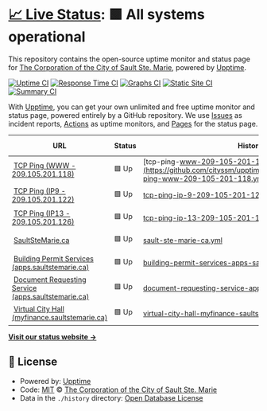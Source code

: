# [📈 Live Status](https://cityssm.github.io/upptime): <!--live status--> **🟩 All systems operational**

This repository contains the open-source uptime monitor and status page for [The Corporation of the City of Sault Ste. Marie](https://saultstemarie.ca/), powered by [Upptime](https://github.com/upptime/upptime).

[![Uptime CI](https://github.com/cityssm/upptime/workflows/Uptime%20CI/badge.svg)](https://github.com/cityssm/upptime/actions?query=workflow%3A%22Uptime+CI%22)
[![Response Time CI](https://github.com/cityssm/upptime/workflows/Response%20Time%20CI/badge.svg)](https://github.com/cityssm/upptime/actions?query=workflow%3A%22Response+Time+CI%22)
[![Graphs CI](https://github.com/cityssm/upptime/workflows/Graphs%20CI/badge.svg)](https://github.com/cityssm/upptime/actions?query=workflow%3A%22Graphs+CI%22)
[![Static Site CI](https://github.com/cityssm/upptime/workflows/Static%20Site%20CI/badge.svg)](https://github.com/cityssm/upptime/actions?query=workflow%3A%22Static+Site+CI%22)
[![Summary CI](https://github.com/cityssm/upptime/workflows/Summary%20CI/badge.svg)](https://github.com/cityssm/upptime/actions?query=workflow%3A%22Summary+CI%22)

With [Upptime](https://upptime.js.org), you can get your own unlimited and free uptime monitor and status page, powered entirely by a GitHub repository. We use [Issues](https://github.com/cityssm/upptime/issues) as incident reports, [Actions](https://github.com/cityssm/upptime/actions) as uptime monitors, and [Pages](https://cityssm.github.io/upptime) for the status page.

<!--start: status pages-->
<!-- This summary is generated by Upptime (https://github.com/upptime/upptime) -->
<!-- Do not edit this manually, your changes will be overwritten -->
<!-- prettier-ignore -->
| URL | Status | History | Response Time | Uptime |
| --- | ------ | ------- | ------------- | ------ |
| <img alt="" src="https://icons.duckduckgo.com/ip3/null.ico" height="13"> [TCP Ping (WWW - 209.105.201.118)](209.105.201.118) | 🟩 Up | [tcp-ping-www-209-105-201-118.yml](https://github.com/cityssm/upptime/commits/HEAD/history/tcp-ping-www-209-105-201-118.yml) | <details><summary><img alt="Response time graph" src="./graphs/tcp-ping-www-209-105-201-118/response-time-week.png" height="20"> 67ms</summary><br><a href="https://cityssm.github.io/upptime/history/tcp-ping-www-209-105-201-118"><img alt="Response time 46" src="https://img.shields.io/endpoint?url=https%3A%2F%2Fraw.githubusercontent.com%2Fcityssm%2Fupptime%2FHEAD%2Fapi%2Ftcp-ping-www-209-105-201-118%2Fresponse-time.json"></a><br><a href="https://cityssm.github.io/upptime/history/tcp-ping-www-209-105-201-118"><img alt="24-hour response time 82" src="https://img.shields.io/endpoint?url=https%3A%2F%2Fraw.githubusercontent.com%2Fcityssm%2Fupptime%2FHEAD%2Fapi%2Ftcp-ping-www-209-105-201-118%2Fresponse-time-day.json"></a><br><a href="https://cityssm.github.io/upptime/history/tcp-ping-www-209-105-201-118"><img alt="7-day response time 67" src="https://img.shields.io/endpoint?url=https%3A%2F%2Fraw.githubusercontent.com%2Fcityssm%2Fupptime%2FHEAD%2Fapi%2Ftcp-ping-www-209-105-201-118%2Fresponse-time-week.json"></a><br><a href="https://cityssm.github.io/upptime/history/tcp-ping-www-209-105-201-118"><img alt="30-day response time 56" src="https://img.shields.io/endpoint?url=https%3A%2F%2Fraw.githubusercontent.com%2Fcityssm%2Fupptime%2FHEAD%2Fapi%2Ftcp-ping-www-209-105-201-118%2Fresponse-time-month.json"></a><br><a href="https://cityssm.github.io/upptime/history/tcp-ping-www-209-105-201-118"><img alt="1-year response time 47" src="https://img.shields.io/endpoint?url=https%3A%2F%2Fraw.githubusercontent.com%2Fcityssm%2Fupptime%2FHEAD%2Fapi%2Ftcp-ping-www-209-105-201-118%2Fresponse-time-year.json"></a></details> | <details><summary><a href="https://cityssm.github.io/upptime/history/tcp-ping-www-209-105-201-118">100.00%</a></summary><a href="https://cityssm.github.io/upptime/history/tcp-ping-www-209-105-201-118"><img alt="All-time uptime 99.15%" src="https://img.shields.io/endpoint?url=https%3A%2F%2Fraw.githubusercontent.com%2Fcityssm%2Fupptime%2FHEAD%2Fapi%2Ftcp-ping-www-209-105-201-118%2Fuptime.json"></a><br><a href="https://cityssm.github.io/upptime/history/tcp-ping-www-209-105-201-118"><img alt="24-hour uptime 100.00%" src="https://img.shields.io/endpoint?url=https%3A%2F%2Fraw.githubusercontent.com%2Fcityssm%2Fupptime%2FHEAD%2Fapi%2Ftcp-ping-www-209-105-201-118%2Fuptime-day.json"></a><br><a href="https://cityssm.github.io/upptime/history/tcp-ping-www-209-105-201-118"><img alt="7-day uptime 100.00%" src="https://img.shields.io/endpoint?url=https%3A%2F%2Fraw.githubusercontent.com%2Fcityssm%2Fupptime%2FHEAD%2Fapi%2Ftcp-ping-www-209-105-201-118%2Fuptime-week.json"></a><br><a href="https://cityssm.github.io/upptime/history/tcp-ping-www-209-105-201-118"><img alt="30-day uptime 100.00%" src="https://img.shields.io/endpoint?url=https%3A%2F%2Fraw.githubusercontent.com%2Fcityssm%2Fupptime%2FHEAD%2Fapi%2Ftcp-ping-www-209-105-201-118%2Fuptime-month.json"></a><br><a href="https://cityssm.github.io/upptime/history/tcp-ping-www-209-105-201-118"><img alt="1-year uptime 99.07%" src="https://img.shields.io/endpoint?url=https%3A%2F%2Fraw.githubusercontent.com%2Fcityssm%2Fupptime%2FHEAD%2Fapi%2Ftcp-ping-www-209-105-201-118%2Fuptime-year.json"></a></details>
| <img alt="" src="https://icons.duckduckgo.com/ip3/null.ico" height="13"> [TCP Ping (IP9 - 209.105.201.122)](209.105.201.122) | 🟩 Up | [tcp-ping-ip-9-209-105-201-122.yml](https://github.com/cityssm/upptime/commits/HEAD/history/tcp-ping-ip-9-209-105-201-122.yml) | <details><summary><img alt="Response time graph" src="./graphs/tcp-ping-ip-9-209-105-201-122/response-time-week.png" height="20"> 64ms</summary><br><a href="https://cityssm.github.io/upptime/history/tcp-ping-ip-9-209-105-201-122"><img alt="Response time 54" src="https://img.shields.io/endpoint?url=https%3A%2F%2Fraw.githubusercontent.com%2Fcityssm%2Fupptime%2FHEAD%2Fapi%2Ftcp-ping-ip-9-209-105-201-122%2Fresponse-time.json"></a><br><a href="https://cityssm.github.io/upptime/history/tcp-ping-ip-9-209-105-201-122"><img alt="24-hour response time 85" src="https://img.shields.io/endpoint?url=https%3A%2F%2Fraw.githubusercontent.com%2Fcityssm%2Fupptime%2FHEAD%2Fapi%2Ftcp-ping-ip-9-209-105-201-122%2Fresponse-time-day.json"></a><br><a href="https://cityssm.github.io/upptime/history/tcp-ping-ip-9-209-105-201-122"><img alt="7-day response time 64" src="https://img.shields.io/endpoint?url=https%3A%2F%2Fraw.githubusercontent.com%2Fcityssm%2Fupptime%2FHEAD%2Fapi%2Ftcp-ping-ip-9-209-105-201-122%2Fresponse-time-week.json"></a><br><a href="https://cityssm.github.io/upptime/history/tcp-ping-ip-9-209-105-201-122"><img alt="30-day response time 58" src="https://img.shields.io/endpoint?url=https%3A%2F%2Fraw.githubusercontent.com%2Fcityssm%2Fupptime%2FHEAD%2Fapi%2Ftcp-ping-ip-9-209-105-201-122%2Fresponse-time-month.json"></a><br><a href="https://cityssm.github.io/upptime/history/tcp-ping-ip-9-209-105-201-122"><img alt="1-year response time 54" src="https://img.shields.io/endpoint?url=https%3A%2F%2Fraw.githubusercontent.com%2Fcityssm%2Fupptime%2FHEAD%2Fapi%2Ftcp-ping-ip-9-209-105-201-122%2Fresponse-time-year.json"></a></details> | <details><summary><a href="https://cityssm.github.io/upptime/history/tcp-ping-ip-9-209-105-201-122">98.31%</a></summary><a href="https://cityssm.github.io/upptime/history/tcp-ping-ip-9-209-105-201-122"><img alt="All-time uptime 99.67%" src="https://img.shields.io/endpoint?url=https%3A%2F%2Fraw.githubusercontent.com%2Fcityssm%2Fupptime%2FHEAD%2Fapi%2Ftcp-ping-ip-9-209-105-201-122%2Fuptime.json"></a><br><a href="https://cityssm.github.io/upptime/history/tcp-ping-ip-9-209-105-201-122"><img alt="24-hour uptime 97.90%" src="https://img.shields.io/endpoint?url=https%3A%2F%2Fraw.githubusercontent.com%2Fcityssm%2Fupptime%2FHEAD%2Fapi%2Ftcp-ping-ip-9-209-105-201-122%2Fuptime-day.json"></a><br><a href="https://cityssm.github.io/upptime/history/tcp-ping-ip-9-209-105-201-122"><img alt="7-day uptime 98.31%" src="https://img.shields.io/endpoint?url=https%3A%2F%2Fraw.githubusercontent.com%2Fcityssm%2Fupptime%2FHEAD%2Fapi%2Ftcp-ping-ip-9-209-105-201-122%2Fuptime-week.json"></a><br><a href="https://cityssm.github.io/upptime/history/tcp-ping-ip-9-209-105-201-122"><img alt="30-day uptime 98.95%" src="https://img.shields.io/endpoint?url=https%3A%2F%2Fraw.githubusercontent.com%2Fcityssm%2Fupptime%2FHEAD%2Fapi%2Ftcp-ping-ip-9-209-105-201-122%2Fuptime-month.json"></a><br><a href="https://cityssm.github.io/upptime/history/tcp-ping-ip-9-209-105-201-122"><img alt="1-year uptime 99.64%" src="https://img.shields.io/endpoint?url=https%3A%2F%2Fraw.githubusercontent.com%2Fcityssm%2Fupptime%2FHEAD%2Fapi%2Ftcp-ping-ip-9-209-105-201-122%2Fuptime-year.json"></a></details>
| <img alt="" src="https://icons.duckduckgo.com/ip3/null.ico" height="13"> [TCP Ping (IP13 - 209.105.201.126)](209.105.201.126) | 🟩 Up | [tcp-ping-ip-13-209-105-201-126.yml](https://github.com/cityssm/upptime/commits/HEAD/history/tcp-ping-ip-13-209-105-201-126.yml) | <details><summary><img alt="Response time graph" src="./graphs/tcp-ping-ip-13-209-105-201-126/response-time-week.png" height="20"> 67ms</summary><br><a href="https://cityssm.github.io/upptime/history/tcp-ping-ip-13-209-105-201-126"><img alt="Response time 46" src="https://img.shields.io/endpoint?url=https%3A%2F%2Fraw.githubusercontent.com%2Fcityssm%2Fupptime%2FHEAD%2Fapi%2Ftcp-ping-ip-13-209-105-201-126%2Fresponse-time.json"></a><br><a href="https://cityssm.github.io/upptime/history/tcp-ping-ip-13-209-105-201-126"><img alt="24-hour response time 81" src="https://img.shields.io/endpoint?url=https%3A%2F%2Fraw.githubusercontent.com%2Fcityssm%2Fupptime%2FHEAD%2Fapi%2Ftcp-ping-ip-13-209-105-201-126%2Fresponse-time-day.json"></a><br><a href="https://cityssm.github.io/upptime/history/tcp-ping-ip-13-209-105-201-126"><img alt="7-day response time 67" src="https://img.shields.io/endpoint?url=https%3A%2F%2Fraw.githubusercontent.com%2Fcityssm%2Fupptime%2FHEAD%2Fapi%2Ftcp-ping-ip-13-209-105-201-126%2Fresponse-time-week.json"></a><br><a href="https://cityssm.github.io/upptime/history/tcp-ping-ip-13-209-105-201-126"><img alt="30-day response time 57" src="https://img.shields.io/endpoint?url=https%3A%2F%2Fraw.githubusercontent.com%2Fcityssm%2Fupptime%2FHEAD%2Fapi%2Ftcp-ping-ip-13-209-105-201-126%2Fresponse-time-month.json"></a><br><a href="https://cityssm.github.io/upptime/history/tcp-ping-ip-13-209-105-201-126"><img alt="1-year response time 47" src="https://img.shields.io/endpoint?url=https%3A%2F%2Fraw.githubusercontent.com%2Fcityssm%2Fupptime%2FHEAD%2Fapi%2Ftcp-ping-ip-13-209-105-201-126%2Fresponse-time-year.json"></a></details> | <details><summary><a href="https://cityssm.github.io/upptime/history/tcp-ping-ip-13-209-105-201-126">100.00%</a></summary><a href="https://cityssm.github.io/upptime/history/tcp-ping-ip-13-209-105-201-126"><img alt="All-time uptime 99.99%" src="https://img.shields.io/endpoint?url=https%3A%2F%2Fraw.githubusercontent.com%2Fcityssm%2Fupptime%2FHEAD%2Fapi%2Ftcp-ping-ip-13-209-105-201-126%2Fuptime.json"></a><br><a href="https://cityssm.github.io/upptime/history/tcp-ping-ip-13-209-105-201-126"><img alt="24-hour uptime 100.00%" src="https://img.shields.io/endpoint?url=https%3A%2F%2Fraw.githubusercontent.com%2Fcityssm%2Fupptime%2FHEAD%2Fapi%2Ftcp-ping-ip-13-209-105-201-126%2Fuptime-day.json"></a><br><a href="https://cityssm.github.io/upptime/history/tcp-ping-ip-13-209-105-201-126"><img alt="7-day uptime 100.00%" src="https://img.shields.io/endpoint?url=https%3A%2F%2Fraw.githubusercontent.com%2Fcityssm%2Fupptime%2FHEAD%2Fapi%2Ftcp-ping-ip-13-209-105-201-126%2Fuptime-week.json"></a><br><a href="https://cityssm.github.io/upptime/history/tcp-ping-ip-13-209-105-201-126"><img alt="30-day uptime 100.00%" src="https://img.shields.io/endpoint?url=https%3A%2F%2Fraw.githubusercontent.com%2Fcityssm%2Fupptime%2FHEAD%2Fapi%2Ftcp-ping-ip-13-209-105-201-126%2Fuptime-month.json"></a><br><a href="https://cityssm.github.io/upptime/history/tcp-ping-ip-13-209-105-201-126"><img alt="1-year uptime 99.99%" src="https://img.shields.io/endpoint?url=https%3A%2F%2Fraw.githubusercontent.com%2Fcityssm%2Fupptime%2FHEAD%2Fapi%2Ftcp-ping-ip-13-209-105-201-126%2Fuptime-year.json"></a></details>
| <img alt="" src="https://icons.duckduckgo.com/ip3/saultstemarie.ca.ico" height="13"> [SaultSteMarie.ca](https://saultstemarie.ca/) | 🟩 Up | [sault-ste-marie-ca.yml](https://github.com/cityssm/upptime/commits/HEAD/history/sault-ste-marie-ca.yml) | <details><summary><img alt="Response time graph" src="./graphs/sault-ste-marie-ca/response-time-week.png" height="20"> 399ms</summary><br><a href="https://cityssm.github.io/upptime/history/sault-ste-marie-ca"><img alt="Response time 421" src="https://img.shields.io/endpoint?url=https%3A%2F%2Fraw.githubusercontent.com%2Fcityssm%2Fupptime%2FHEAD%2Fapi%2Fsault-ste-marie-ca%2Fresponse-time.json"></a><br><a href="https://cityssm.github.io/upptime/history/sault-ste-marie-ca"><img alt="24-hour response time 428" src="https://img.shields.io/endpoint?url=https%3A%2F%2Fraw.githubusercontent.com%2Fcityssm%2Fupptime%2FHEAD%2Fapi%2Fsault-ste-marie-ca%2Fresponse-time-day.json"></a><br><a href="https://cityssm.github.io/upptime/history/sault-ste-marie-ca"><img alt="7-day response time 399" src="https://img.shields.io/endpoint?url=https%3A%2F%2Fraw.githubusercontent.com%2Fcityssm%2Fupptime%2FHEAD%2Fapi%2Fsault-ste-marie-ca%2Fresponse-time-week.json"></a><br><a href="https://cityssm.github.io/upptime/history/sault-ste-marie-ca"><img alt="30-day response time 394" src="https://img.shields.io/endpoint?url=https%3A%2F%2Fraw.githubusercontent.com%2Fcityssm%2Fupptime%2FHEAD%2Fapi%2Fsault-ste-marie-ca%2Fresponse-time-month.json"></a><br><a href="https://cityssm.github.io/upptime/history/sault-ste-marie-ca"><img alt="1-year response time 432" src="https://img.shields.io/endpoint?url=https%3A%2F%2Fraw.githubusercontent.com%2Fcityssm%2Fupptime%2FHEAD%2Fapi%2Fsault-ste-marie-ca%2Fresponse-time-year.json"></a></details> | <details><summary><a href="https://cityssm.github.io/upptime/history/sault-ste-marie-ca">100.00%</a></summary><a href="https://cityssm.github.io/upptime/history/sault-ste-marie-ca"><img alt="All-time uptime 99.07%" src="https://img.shields.io/endpoint?url=https%3A%2F%2Fraw.githubusercontent.com%2Fcityssm%2Fupptime%2FHEAD%2Fapi%2Fsault-ste-marie-ca%2Fuptime.json"></a><br><a href="https://cityssm.github.io/upptime/history/sault-ste-marie-ca"><img alt="24-hour uptime 100.00%" src="https://img.shields.io/endpoint?url=https%3A%2F%2Fraw.githubusercontent.com%2Fcityssm%2Fupptime%2FHEAD%2Fapi%2Fsault-ste-marie-ca%2Fuptime-day.json"></a><br><a href="https://cityssm.github.io/upptime/history/sault-ste-marie-ca"><img alt="7-day uptime 100.00%" src="https://img.shields.io/endpoint?url=https%3A%2F%2Fraw.githubusercontent.com%2Fcityssm%2Fupptime%2FHEAD%2Fapi%2Fsault-ste-marie-ca%2Fuptime-week.json"></a><br><a href="https://cityssm.github.io/upptime/history/sault-ste-marie-ca"><img alt="30-day uptime 100.00%" src="https://img.shields.io/endpoint?url=https%3A%2F%2Fraw.githubusercontent.com%2Fcityssm%2Fupptime%2FHEAD%2Fapi%2Fsault-ste-marie-ca%2Fuptime-month.json"></a><br><a href="https://cityssm.github.io/upptime/history/sault-ste-marie-ca"><img alt="1-year uptime 98.99%" src="https://img.shields.io/endpoint?url=https%3A%2F%2Fraw.githubusercontent.com%2Fcityssm%2Fupptime%2FHEAD%2Fapi%2Fsault-ste-marie-ca%2Fuptime-year.json"></a></details>
| <img alt="" src="https://icons.duckduckgo.com/ip3/apps.saultstemarie.ca.ico" height="13"> [Building Permit Services (apps.saultstemarie.ca)](https://apps.saultstemarie.ca/cityapps/) | 🟩 Up | [building-permit-services-apps-saultstemarie-ca.yml](https://github.com/cityssm/upptime/commits/HEAD/history/building-permit-services-apps-saultstemarie-ca.yml) | <details><summary><img alt="Response time graph" src="./graphs/building-permit-services-apps-saultstemarie-ca/response-time-week.png" height="20"> 467ms</summary><br><a href="https://cityssm.github.io/upptime/history/building-permit-services-apps-saultstemarie-ca"><img alt="Response time 533" src="https://img.shields.io/endpoint?url=https%3A%2F%2Fraw.githubusercontent.com%2Fcityssm%2Fupptime%2FHEAD%2Fapi%2Fbuilding-permit-services-apps-saultstemarie-ca%2Fresponse-time.json"></a><br><a href="https://cityssm.github.io/upptime/history/building-permit-services-apps-saultstemarie-ca"><img alt="24-hour response time 472" src="https://img.shields.io/endpoint?url=https%3A%2F%2Fraw.githubusercontent.com%2Fcityssm%2Fupptime%2FHEAD%2Fapi%2Fbuilding-permit-services-apps-saultstemarie-ca%2Fresponse-time-day.json"></a><br><a href="https://cityssm.github.io/upptime/history/building-permit-services-apps-saultstemarie-ca"><img alt="7-day response time 467" src="https://img.shields.io/endpoint?url=https%3A%2F%2Fraw.githubusercontent.com%2Fcityssm%2Fupptime%2FHEAD%2Fapi%2Fbuilding-permit-services-apps-saultstemarie-ca%2Fresponse-time-week.json"></a><br><a href="https://cityssm.github.io/upptime/history/building-permit-services-apps-saultstemarie-ca"><img alt="30-day response time 409" src="https://img.shields.io/endpoint?url=https%3A%2F%2Fraw.githubusercontent.com%2Fcityssm%2Fupptime%2FHEAD%2Fapi%2Fbuilding-permit-services-apps-saultstemarie-ca%2Fresponse-time-month.json"></a><br><a href="https://cityssm.github.io/upptime/history/building-permit-services-apps-saultstemarie-ca"><img alt="1-year response time 523" src="https://img.shields.io/endpoint?url=https%3A%2F%2Fraw.githubusercontent.com%2Fcityssm%2Fupptime%2FHEAD%2Fapi%2Fbuilding-permit-services-apps-saultstemarie-ca%2Fresponse-time-year.json"></a></details> | <details><summary><a href="https://cityssm.github.io/upptime/history/building-permit-services-apps-saultstemarie-ca">100.00%</a></summary><a href="https://cityssm.github.io/upptime/history/building-permit-services-apps-saultstemarie-ca"><img alt="All-time uptime 98.59%" src="https://img.shields.io/endpoint?url=https%3A%2F%2Fraw.githubusercontent.com%2Fcityssm%2Fupptime%2FHEAD%2Fapi%2Fbuilding-permit-services-apps-saultstemarie-ca%2Fuptime.json"></a><br><a href="https://cityssm.github.io/upptime/history/building-permit-services-apps-saultstemarie-ca"><img alt="24-hour uptime 100.00%" src="https://img.shields.io/endpoint?url=https%3A%2F%2Fraw.githubusercontent.com%2Fcityssm%2Fupptime%2FHEAD%2Fapi%2Fbuilding-permit-services-apps-saultstemarie-ca%2Fuptime-day.json"></a><br><a href="https://cityssm.github.io/upptime/history/building-permit-services-apps-saultstemarie-ca"><img alt="7-day uptime 100.00%" src="https://img.shields.io/endpoint?url=https%3A%2F%2Fraw.githubusercontent.com%2Fcityssm%2Fupptime%2FHEAD%2Fapi%2Fbuilding-permit-services-apps-saultstemarie-ca%2Fuptime-week.json"></a><br><a href="https://cityssm.github.io/upptime/history/building-permit-services-apps-saultstemarie-ca"><img alt="30-day uptime 100.00%" src="https://img.shields.io/endpoint?url=https%3A%2F%2Fraw.githubusercontent.com%2Fcityssm%2Fupptime%2FHEAD%2Fapi%2Fbuilding-permit-services-apps-saultstemarie-ca%2Fuptime-month.json"></a><br><a href="https://cityssm.github.io/upptime/history/building-permit-services-apps-saultstemarie-ca"><img alt="1-year uptime 98.46%" src="https://img.shields.io/endpoint?url=https%3A%2F%2Fraw.githubusercontent.com%2Fcityssm%2Fupptime%2FHEAD%2Fapi%2Fbuilding-permit-services-apps-saultstemarie-ca%2Fuptime-year.json"></a></details>
| <img alt="" src="https://icons.duckduckgo.com/ip3/apps.saultstemarie.ca.ico" height="13"> [Document Requesting Service (apps.saultstemarie.ca)](https://apps.saultstemarie.ca/cityapps/shop/products) | 🟩 Up | [document-requesting-service-apps-saultstemarie-ca.yml](https://github.com/cityssm/upptime/commits/HEAD/history/document-requesting-service-apps-saultstemarie-ca.yml) | <details><summary><img alt="Response time graph" src="./graphs/document-requesting-service-apps-saultstemarie-ca/response-time-week.png" height="20"> 82ms</summary><br><a href="https://cityssm.github.io/upptime/history/document-requesting-service-apps-saultstemarie-ca"><img alt="Response time 75" src="https://img.shields.io/endpoint?url=https%3A%2F%2Fraw.githubusercontent.com%2Fcityssm%2Fupptime%2FHEAD%2Fapi%2Fdocument-requesting-service-apps-saultstemarie-ca%2Fresponse-time.json"></a><br><a href="https://cityssm.github.io/upptime/history/document-requesting-service-apps-saultstemarie-ca"><img alt="24-hour response time 94" src="https://img.shields.io/endpoint?url=https%3A%2F%2Fraw.githubusercontent.com%2Fcityssm%2Fupptime%2FHEAD%2Fapi%2Fdocument-requesting-service-apps-saultstemarie-ca%2Fresponse-time-day.json"></a><br><a href="https://cityssm.github.io/upptime/history/document-requesting-service-apps-saultstemarie-ca"><img alt="7-day response time 82" src="https://img.shields.io/endpoint?url=https%3A%2F%2Fraw.githubusercontent.com%2Fcityssm%2Fupptime%2FHEAD%2Fapi%2Fdocument-requesting-service-apps-saultstemarie-ca%2Fresponse-time-week.json"></a><br><a href="https://cityssm.github.io/upptime/history/document-requesting-service-apps-saultstemarie-ca"><img alt="30-day response time 73" src="https://img.shields.io/endpoint?url=https%3A%2F%2Fraw.githubusercontent.com%2Fcityssm%2Fupptime%2FHEAD%2Fapi%2Fdocument-requesting-service-apps-saultstemarie-ca%2Fresponse-time-month.json"></a><br><a href="https://cityssm.github.io/upptime/history/document-requesting-service-apps-saultstemarie-ca"><img alt="1-year response time 75" src="https://img.shields.io/endpoint?url=https%3A%2F%2Fraw.githubusercontent.com%2Fcityssm%2Fupptime%2FHEAD%2Fapi%2Fdocument-requesting-service-apps-saultstemarie-ca%2Fresponse-time-year.json"></a></details> | <details><summary><a href="https://cityssm.github.io/upptime/history/document-requesting-service-apps-saultstemarie-ca">100.00%</a></summary><a href="https://cityssm.github.io/upptime/history/document-requesting-service-apps-saultstemarie-ca"><img alt="All-time uptime 99.96%" src="https://img.shields.io/endpoint?url=https%3A%2F%2Fraw.githubusercontent.com%2Fcityssm%2Fupptime%2FHEAD%2Fapi%2Fdocument-requesting-service-apps-saultstemarie-ca%2Fuptime.json"></a><br><a href="https://cityssm.github.io/upptime/history/document-requesting-service-apps-saultstemarie-ca"><img alt="24-hour uptime 100.00%" src="https://img.shields.io/endpoint?url=https%3A%2F%2Fraw.githubusercontent.com%2Fcityssm%2Fupptime%2FHEAD%2Fapi%2Fdocument-requesting-service-apps-saultstemarie-ca%2Fuptime-day.json"></a><br><a href="https://cityssm.github.io/upptime/history/document-requesting-service-apps-saultstemarie-ca"><img alt="7-day uptime 100.00%" src="https://img.shields.io/endpoint?url=https%3A%2F%2Fraw.githubusercontent.com%2Fcityssm%2Fupptime%2FHEAD%2Fapi%2Fdocument-requesting-service-apps-saultstemarie-ca%2Fuptime-week.json"></a><br><a href="https://cityssm.github.io/upptime/history/document-requesting-service-apps-saultstemarie-ca"><img alt="30-day uptime 100.00%" src="https://img.shields.io/endpoint?url=https%3A%2F%2Fraw.githubusercontent.com%2Fcityssm%2Fupptime%2FHEAD%2Fapi%2Fdocument-requesting-service-apps-saultstemarie-ca%2Fuptime-month.json"></a><br><a href="https://cityssm.github.io/upptime/history/document-requesting-service-apps-saultstemarie-ca"><img alt="1-year uptime 99.96%" src="https://img.shields.io/endpoint?url=https%3A%2F%2Fraw.githubusercontent.com%2Fcityssm%2Fupptime%2FHEAD%2Fapi%2Fdocument-requesting-service-apps-saultstemarie-ca%2Fuptime-year.json"></a></details>
| <img alt="" src="https://icons.duckduckgo.com/ip3/myfinance.saultstemarie.ca.ico" height="13"> [Virtual City Hall (myfinance.saultstemarie.ca)](https://myfinance.saultstemarie.ca/vch/) | 🟩 Up | [virtual-city-hall-myfinance-saultstemarie-ca.yml](https://github.com/cityssm/upptime/commits/HEAD/history/virtual-city-hall-myfinance-saultstemarie-ca.yml) | <details><summary><img alt="Response time graph" src="./graphs/virtual-city-hall-myfinance-saultstemarie-ca/response-time-week.png" height="20"> 4118ms</summary><br><a href="https://cityssm.github.io/upptime/history/virtual-city-hall-myfinance-saultstemarie-ca"><img alt="Response time 913" src="https://img.shields.io/endpoint?url=https%3A%2F%2Fraw.githubusercontent.com%2Fcityssm%2Fupptime%2FHEAD%2Fapi%2Fvirtual-city-hall-myfinance-saultstemarie-ca%2Fresponse-time.json"></a><br><a href="https://cityssm.github.io/upptime/history/virtual-city-hall-myfinance-saultstemarie-ca"><img alt="24-hour response time 545" src="https://img.shields.io/endpoint?url=https%3A%2F%2Fraw.githubusercontent.com%2Fcityssm%2Fupptime%2FHEAD%2Fapi%2Fvirtual-city-hall-myfinance-saultstemarie-ca%2Fresponse-time-day.json"></a><br><a href="https://cityssm.github.io/upptime/history/virtual-city-hall-myfinance-saultstemarie-ca"><img alt="7-day response time 4118" src="https://img.shields.io/endpoint?url=https%3A%2F%2Fraw.githubusercontent.com%2Fcityssm%2Fupptime%2FHEAD%2Fapi%2Fvirtual-city-hall-myfinance-saultstemarie-ca%2Fresponse-time-week.json"></a><br><a href="https://cityssm.github.io/upptime/history/virtual-city-hall-myfinance-saultstemarie-ca"><img alt="30-day response time 1308" src="https://img.shields.io/endpoint?url=https%3A%2F%2Fraw.githubusercontent.com%2Fcityssm%2Fupptime%2FHEAD%2Fapi%2Fvirtual-city-hall-myfinance-saultstemarie-ca%2Fresponse-time-month.json"></a><br><a href="https://cityssm.github.io/upptime/history/virtual-city-hall-myfinance-saultstemarie-ca"><img alt="1-year response time 967" src="https://img.shields.io/endpoint?url=https%3A%2F%2Fraw.githubusercontent.com%2Fcityssm%2Fupptime%2FHEAD%2Fapi%2Fvirtual-city-hall-myfinance-saultstemarie-ca%2Fresponse-time-year.json"></a></details> | <details><summary><a href="https://cityssm.github.io/upptime/history/virtual-city-hall-myfinance-saultstemarie-ca">100.00%</a></summary><a href="https://cityssm.github.io/upptime/history/virtual-city-hall-myfinance-saultstemarie-ca"><img alt="All-time uptime 99.91%" src="https://img.shields.io/endpoint?url=https%3A%2F%2Fraw.githubusercontent.com%2Fcityssm%2Fupptime%2FHEAD%2Fapi%2Fvirtual-city-hall-myfinance-saultstemarie-ca%2Fuptime.json"></a><br><a href="https://cityssm.github.io/upptime/history/virtual-city-hall-myfinance-saultstemarie-ca"><img alt="24-hour uptime 100.00%" src="https://img.shields.io/endpoint?url=https%3A%2F%2Fraw.githubusercontent.com%2Fcityssm%2Fupptime%2FHEAD%2Fapi%2Fvirtual-city-hall-myfinance-saultstemarie-ca%2Fuptime-day.json"></a><br><a href="https://cityssm.github.io/upptime/history/virtual-city-hall-myfinance-saultstemarie-ca"><img alt="7-day uptime 100.00%" src="https://img.shields.io/endpoint?url=https%3A%2F%2Fraw.githubusercontent.com%2Fcityssm%2Fupptime%2FHEAD%2Fapi%2Fvirtual-city-hall-myfinance-saultstemarie-ca%2Fuptime-week.json"></a><br><a href="https://cityssm.github.io/upptime/history/virtual-city-hall-myfinance-saultstemarie-ca"><img alt="30-day uptime 99.91%" src="https://img.shields.io/endpoint?url=https%3A%2F%2Fraw.githubusercontent.com%2Fcityssm%2Fupptime%2FHEAD%2Fapi%2Fvirtual-city-hall-myfinance-saultstemarie-ca%2Fuptime-month.json"></a><br><a href="https://cityssm.github.io/upptime/history/virtual-city-hall-myfinance-saultstemarie-ca"><img alt="1-year uptime 99.91%" src="https://img.shields.io/endpoint?url=https%3A%2F%2Fraw.githubusercontent.com%2Fcityssm%2Fupptime%2FHEAD%2Fapi%2Fvirtual-city-hall-myfinance-saultstemarie-ca%2Fuptime-year.json"></a></details>

<!--end: status pages-->

[**Visit our status website →**](https://cityssm.github.io/upptime)

## 📄 License

- Powered by: [Upptime](https://github.com/upptime/upptime)
- Code: [MIT](./LICENSE) © [The Corporation of the City of Sault Ste. Marie](https://saultstemarie.ca/)
- Data in the `./history` directory: [Open Database License](https://opendatacommons.org/licenses/odbl/1-0/)
